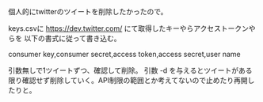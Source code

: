 ﻿個人的にtwitterのツイートを削除したかったので。

keys.csvに https://dev.twitter.com/ にて取得したキーやらアクセストークンやらを
以下の書式に従って書き込む。

consumer key,consumer secret,access token,access secret,user name

引数無しで1ツイートずつ、確認して削除。
引数 -d を与えるとツイートがある限り確認せず削除していく。API制限の範囲とか考えてないので止めたり再開したりと。
